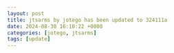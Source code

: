 ```yaml
---
layout: post
title: jtsarms by jotego has been updated to 324111a
date: 2024-08-30 16:10:22 +0000
categories: [jotego, jtsarms]
tags: [update]
---
```


